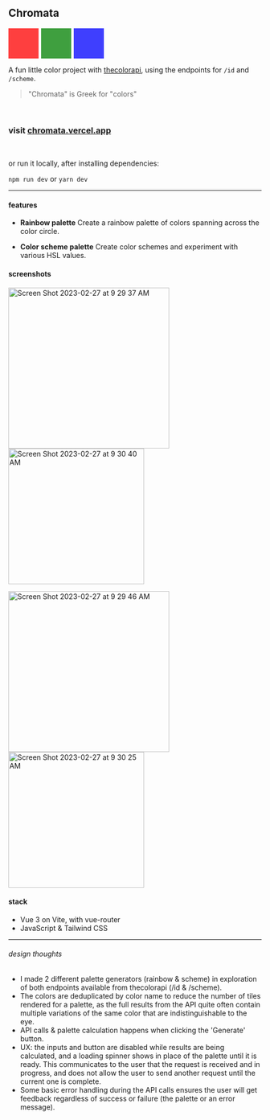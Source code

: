 ## Chromata

<div style="height:60px; width:60px; background-color:red; opacity:75%; display: inline-block;"></div><div style="height:60px; width:60px; background-color:green; opacity:75%; display: inline-block; margin: 0 5px 0 5px;"></div><div style="height:60px; width:60px; background-color:blue; opacity:75%; display: inline-block;"></div>

A fun little color project with [thecolorapi](https://www.thecolorapi.com/), using the endpoints for <code>/id</code> and <code>/scheme</code>.

> "Chromata" is Greek for "colors"

<br/>

### visit [chromata.vercel.app](https://chromata.vercel.app/)

<br/>

or run it locally, after installing dependencies: 

`npm run dev` or `yarn dev`

<hr/>

#### features

-  **Rainbow palette** 
Create a rainbow palette of colors spanning across the color circle.

- **Color scheme palette**
Create color schemes and experiment with various HSL values.

#### screenshots

<img height="320" alt="Screen Shot 2023-02-27 at 9 29 37 AM" src="https://user-images.githubusercontent.com/50080618/221592313-27d9bda5-91f6-46b0-8ccd-0e54025538a2.png">  <img height="270" alt="Screen Shot 2023-02-27 at 9 30 40 AM" src="https://user-images.githubusercontent.com/50080618/221592308-da9f1500-7336-425c-8df4-8ae4920d9eb2.png">

<img height="320" alt="Screen Shot 2023-02-27 at 9 29 46 AM" src="https://user-images.githubusercontent.com/50080618/221592311-6d19ba12-36ab-4874-89ba-017b83582a8d.png">  <img height="270" alt="Screen Shot 2023-02-27 at 9 30 25 AM" src="https://user-images.githubusercontent.com/50080618/221592309-929e5067-37d3-4039-943a-3a8bd1cbf3cd.png">

#### stack

- Vue 3 on Vite, with vue-router
- JavaScript & Tailwind CSS

<hr/>

###### design thoughts

- I made 2 different palette generators (rainbow & scheme) in exploration of both endpoints available from thecolorapi (/id & /scheme).
- The colors are deduplicated by color name to reduce the number of tiles rendered for a palette, as the full results from the API quite often contain multiple variations of the same color that are indistinguishable to the eye.
- API calls & palette calculation happens when clicking the 'Generate' button.
- UX: the inputs and button are disabled while results are being calculated, and a loading spinner shows in place of the palette until it is ready. This communicates to the user that the request is received and in progress, and does not allow the user to send another request until the current one is complete.
- Some basic error handling during the API calls ensures the user will get feedback regardless of success or failure (the palette or an error message).
